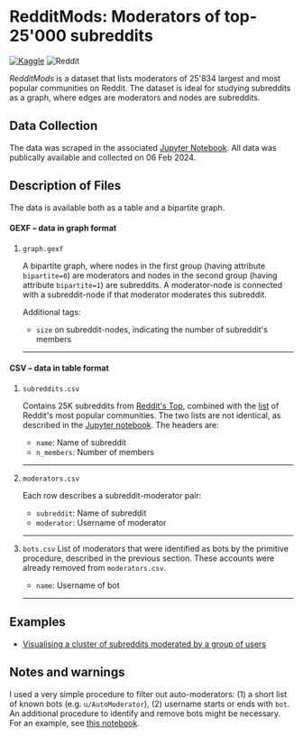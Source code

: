 # RedditMods: Moderators of top-25'000 subreddits
<a href="https://www.kaggle.com/datasets/gingerbadger/redditmods-moderators-of-top-25000-subreddits" rel="Kaggle dataset">![Kaggle](https://img.shields.io/badge/Kaggle-035a7d?style=for-the-badge&logo=kaggle&logoColor=white)</a> ![Reddit](https://img.shields.io/badge/Reddit-%23FF4500.svg?style=for-the-badge&logo=Reddit&logoColor=white)

_RedditMods_ is a dataset that lists moderators of 25'834 largest and most popular communities on Reddit. The dataset is ideal for studying subreddits as a graph, where edges are moderators and nodes are subreddits.

## Data Collection

The data was scraped in the associated [Jupyter Notebook](code/reddit-mods-db.ipynb). All data was publically available and collected on 06 Feb 2024.

## Description of Files

The data is available both as a table and a bipartite graph.

#### GEXF – data in graph format

1. `graph.gexf`

	A bipartite graph, where nodes in the first group (having attribute `bipartite=0`) are moderators and nodes in the second group (having attribute `bipartite=1`) are subreddits. A moderator-node is connected with a subreddit-node if that moderator moderates this subreddit.
	
	Additional tags:
	* `size` on subreddit-nodes, indicating the number of subreddit's members
	  
	<hr>
	
#### CSV – data in table format

1. `subreddits.csv`

	Contains 25K subreddits from [Reddit's Top](www.reddit.com/best/communities/1/), combined with the [list](http://www.reddit.com/subreddits/) of Reddit's most popular communities. The two lists are not identical, as described in the [Jupyter notebook](code/reddit-mods-db.ipynb). The headers are:

	* `name`: Name of subreddit
	* `n_members`: Number of members
	
	<hr>
	
2. `moderators.csv`

	Each row describes a subreddit-moderator pair:
	
	* `subreddit`: Name of subreddit
	* `moderator`: Username of moderator
	
	<hr>

3. `bots.csv`
	List of moderators that were identified as bots  by the primitive procedure, described in the previous section. These accounts were already removed from `moderators.csv`.
	
	* `name`: Username of bot

	<hr>

## Examples

* [Visualising a cluster of subreddits moderated by a group of users](./example)

## Notes and warnings

I used a very simple procedure to filter out auto-moderators: (1) a short list of known bots (e.g. `u/AutoModerator`), (2) username starts or ends with `bot`. An additional procedure to identify and remove bots might be necessary. For an example, see [this notebook](example/example.ipynb).
